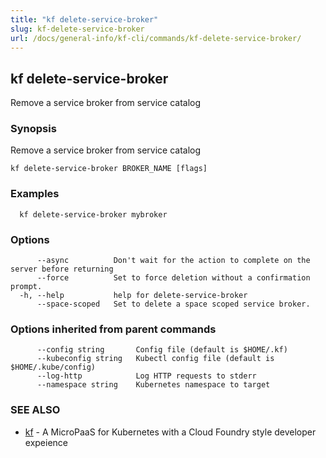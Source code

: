 ```yaml
---
title: "kf delete-service-broker"
slug: kf-delete-service-broker
url: /docs/general-info/kf-cli/commands/kf-delete-service-broker/
---
```

## kf delete-service-broker

Remove a service broker from service catalog

### Synopsis

Remove a service broker from service catalog

```
kf delete-service-broker BROKER_NAME [flags]
```

### Examples

```
  kf delete-service-broker mybroker
```

### Options

```
      --async          Don't wait for the action to complete on the server before returning
      --force          Set to force deletion without a confirmation prompt.
  -h, --help           help for delete-service-broker
      --space-scoped   Set to delete a space scoped service broker.
```

### Options inherited from parent commands

```
      --config string       Config file (default is $HOME/.kf)
      --kubeconfig string   Kubectl config file (default is $HOME/.kube/config)
      --log-http            Log HTTP requests to stderr
      --namespace string    Kubernetes namespace to target
```

### SEE ALSO

* [kf](/docs/general-info/kf-cli/commands/kf/)	 - A MicroPaaS for Kubernetes with a Cloud Foundry style developer expeience


